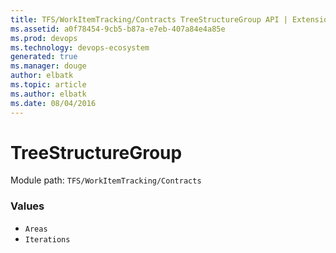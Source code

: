```yaml
---
title: TFS/WorkItemTracking/Contracts TreeStructureGroup API | Extensions for Azure DevOps Services
ms.assetid: a0f78454-9cb5-b87a-e7eb-407a84e4a85e
ms.prod: devops
ms.technology: devops-ecosystem
generated: true
ms.manager: douge
author: elbatk
ms.topic: article
ms.author: elbatk
ms.date: 08/04/2016
---
```


# TreeStructureGroup

Module path: `TFS/WorkItemTracking/Contracts`

### Values

* `Areas` 
* `Iterations` 

